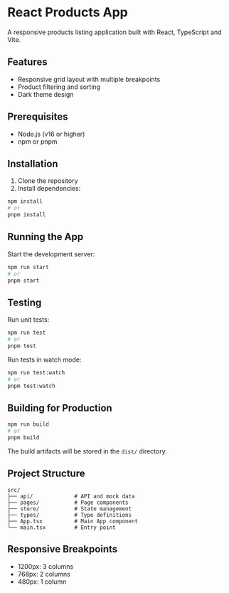 # React Products App

A responsive products listing application built with React, TypeScript and Vite.

## Features

- Responsive grid layout with multiple breakpoints
- Product filtering and sorting
- Dark theme design

## Prerequisites

- Node.js (v16 or higher)
- npm or pnpm

## Installation

1. Clone the repository
2. Install dependencies:

```bash
npm install
# or
pnpm install
```

## Running the App

Start the development server:

```bash
npm run start
# or
pnpm start
```


## Testing

Run unit tests:

```bash
npm run test
# or
pnpm test
```

Run tests in watch mode:

```bash
npm run test:watch
# or
pnpm test:watch
```

## Building for Production

```bash
npm run build
# or
pnpm build
```

The build artifacts will be stored in the `dist/` directory.

## Project Structure

```
src/
├── api/             # API and mock data
├── pages/           # Page components
├── store/           # State management
├── types/           # Type definitions
├── App.tsx          # Main App component
└── main.tsx         # Entry point
```

## Responsive Breakpoints

- 1200px: 3 columns
- 768px: 2 columns
- 480px: 1 column
